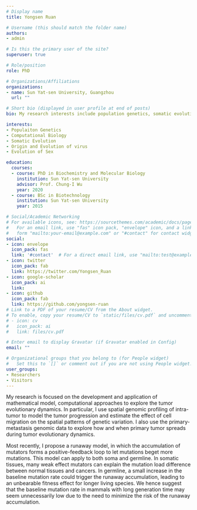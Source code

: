 ```yaml
---
# Display name
title: Yongsen Ruan

# Username (this should match the folder name)
authors:
- admin

# Is this the primary user of the site?
superuser: true

# Role/position
role: PhD

# Organizations/Affiliations
organizations:
- name: Sun Yat-sen University, Guangzhou
  url: ""

# Short bio (displayed in user profile at end of posts)
bio: My research interests include population genetics, somatic evolution, origin and evolution of virus, evolution of sex.

interests:
- Populaiton Genetics
- Computational Biology
- Somatic Evolution
- Origin and Evolution of virus
- Evolution of Sex

education:
  courses:
  - course: PhD in Biochemistry and Molecular Biology
    institution: Sun Yat-sen University
    advisor: Prof. Chung-I Wu
    year: 2020
  - course: BSc in Biotechnology
    institution: Sun Yat-sen University
    year: 2015

# Social/Academic Networking
# For available icons, see: https://sourcethemes.com/academic/docs/page-builder/#icons
#   For an email link, use "fas" icon pack, "envelope" icon, and a link in the
#   form "mailto:your-email@example.com" or "#contact" for contact widget.
social:
- icon: envelope
  icon_pack: fas
  link: '#contact'  # For a direct email link, use "mailto:test@example.org".
- icon: twitter
  icon_pack: fab
  link: https://twitter.com/Yongsen_Ruan
- icon: google-scholar
  icon_pack: ai
  link: 
- icon: github
  icon_pack: fab
  link: https://github.com/yongsen-ruan
# Link to a PDF of your resume/CV from the About widget.
# To enable, copy your resume/CV to `static/files/cv.pdf` and uncomment the lines below.
# - icon: cv
#   icon_pack: ai
#   link: files/cv.pdf

# Enter email to display Gravatar (if Gravatar enabled in Config)
email: ""

# Organizational groups that you belong to (for People widget)
#   Set this to `[]` or comment out if you are not using People widget.
user_groups:
- Researchers
- Visitors
---
```


My research is focused on the development and application of mathematical model, computational approaches to explore the tumor evolutionary dynamics. In particular, I use spatial genomic profiling of intra-tumor to model the tumor progression and estimate the effect of cell migration on the spatial patterns of genetic variation. I also use the primary-metastasis genomic data to explore how and when primary tumor spreads during tumor evolutionary dynamics. 

Most recently, I propose a runaway model, in which the accumulation of mutators forms a positive-feedback loop to let mutations beget more mutations. This model can apply to both soma and germline. In somatic tissues, many weak effect mutators can explain the mutation load difference between normal tissues and cancers. In germline, a small increase in the baseline mutation rate could trigger the runaway accumulation, leading to an unbearable fitness effect for longer living species. We hence suggest that the baseline mutation rate in mammals with long generation time may seem unnecessarily low due to the need to minimize the risk of the runaway accumulation.

